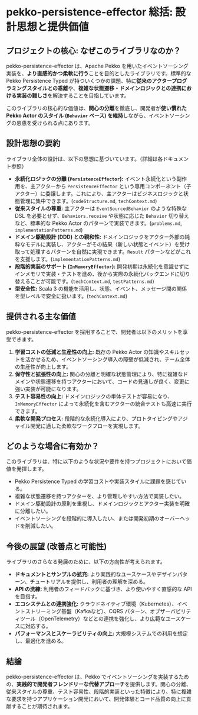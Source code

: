 # pekko-persistence-effector 総括: 設計思想と提供価値

## プロジェクトの核心: なぜこのライブラリなのか？

pekko-persistence-effector は、Apache Pekko を用いたイベントソーシング実装を、**より直感的かつ柔軟に行う**ことを目的としたライブラリです。標準的な Pekko Persistence Typed が持ついくつかの課題、特に**従来のアクタープログラミングスタイルとの乖離**や、**複雑な状態遷移・ドメインロジックとの連携における実装の難しさ**を解決することを目指しています。

このライブラリの核心的な価値は、**関心の分離**を徹底し、開発者が**使い慣れた Pekko Actor のスタイル (`Behavior` ベース) を維持**しながら、イベントソーシングの恩恵を受けられる点にあります。

## 設計思想の要約

ライブラリ全体の設計は、以下の思想に基づいています。（詳細は各ドキュメント参照）

- **永続化ロジックの分離 (`PersistenceEffector`):** イベント永続化という副作用を、主アクターから `PersistenceEffector` という専用コンポーネント（子アクター）に委譲します。これにより、主アクターはビジネスロジックと状態管理に集中できます。(`codeStructure.md`, `techContext.md`)
- **従来スタイルの尊重:** 主アクターは `EventSourcedBehavior` のような特殊な DSL を必要とせず、`Behaviors.receive` や状態に応じた `Behavior` 切り替えなど、標準的な Pekko Actor のパターンで実装できます。(`problems.md`, `implementationPatterns.md`)
- **ドメイン駆動設計 (DDD) との親和性:** ドメインロジックをアクター外部の純粋なモデルに実装し、アクターがその結果（新しい状態とイベント）を受け取って処理するパターンを自然に実現できます。`Result` パターンなどがこれを支援します。(`implementationPatterns.md`)
- **段階的実装のサポート (`InMemoryEffector`):** 開発初期は永続化を意識せずにインメモリで実装・テストを進め、後から実際の永続化バックエンドに切り替えることが可能です。(`techContext.md`, `testPatterns.md`)
- **型安全性:** Scala 3 の機能を活用し、状態、イベント、メッセージ間の関係を型レベルで安全に扱います。(`techContext.md`)

## 提供される主な価値

pekko-persistence-effector を採用することで、開発者は以下のメリットを享受できます。

1.  **学習コストの低減と生産性の向上:** 既存の Pekko Actor の知識やスキルセットを活かせるため、イベントソーシング導入の障壁が低減され、チーム全体の生産性が向上します。
2.  **保守性と拡張性の向上:** 関心の分離と明確な状態管理により、特に複雑なドメインや状態遷移を持つアクターにおいて、コードの見通しが良く、変更に強い実装が可能になります。
3.  **テスト容易性の向上:** ドメインロジックの単体テストが容易になり、`InMemoryEffector` によって永続化を含むアクターの統合テストも高速に実行できます。
4.  **柔軟な開発プロセス:** 段階的な永続化導入により、プロトタイピングやアジャイル開発に適した柔軟なワークフローを実現します。

## どのような場合に有効か？

このライブラリは、特に以下のような状況や要件を持つプロジェクトにおいて価値を発揮します。

- Pekko Persistence Typed の学習コストや実装スタイルに課題を感じている。
- 複雑な状態遷移を持つアクターを、より管理しやすい方法で実装したい。
- ドメイン駆動設計の原則を重視し、ドメインロジックとアクター実装を明確に分離したい。
- イベントソーシングを段階的に導入したい、または開発初期のオーバーヘッドを削減したい。

## 今後の展望 (改善点と可能性)

ライブラリのさらなる発展のために、以下の方向性が考えられます。

- **ドキュメントとサンプルの拡充:** より実践的なユースケースやデザインパターン、チュートリアルを提供し、利用者の理解を深める。
- **API の洗練:** 利用者のフィードバックに基づき、より使いやすく直感的な API を目指す。
- **エコシステムとの連携強化:** クラウドネイティブ環境（Kubernetes）、イベントストリーミング基盤（Kafkaなど）、CQRS パターン、オブザーバビリティツール（OpenTelemetry）などとの連携を強化し、より広範なユースケースに対応する。
- **パフォーマンスとスケーラビリティの向上:** 大規模システムでの利用を想定し、最適化を進める。

## 結論

pekko-persistence-effector は、Pekko でイベントソーシングを実装するための、**実践的で開発者フレンドリーな代替アプローチ**を提供します。関心の分離、従来スタイルの尊重、テスト容易性、段階的実装といった特徴により、特に複雑な要求を持つアプリケーション開発において、開発体験とコード品質の向上に貢献することが期待されます。
